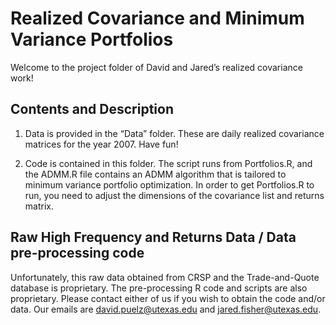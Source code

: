 # Realized Covariance and Minimum Variance Portfolios

Welcome to the project folder of David and Jared’s realized covariance work!

## Contents and Description

1) Data is provided in the “Data” folder.  These are daily realized covariance matrices for the year 2007.  Have fun!

2) Code is contained in this folder.  The script runs from Portfolios.R, and the ADMM.R file contains an ADMM algorithm that is tailored to minimum variance portfolio optimization.  In order to get Portfolios.R to run, you need to adjust the dimensions of the covariance list and returns matrix.

## Raw High Frequency and Returns Data / Data pre-processing code

Unfortunately, this raw data obtained from CRSP and the Trade-and-Quote database is proprietary.  The pre-processing R code and scripts are also proprietary. Please contact either of us if you wish to obtain the code and/or data. Our emails are david.puelz@utexas.edu and jared.fisher@utexas.edu.


